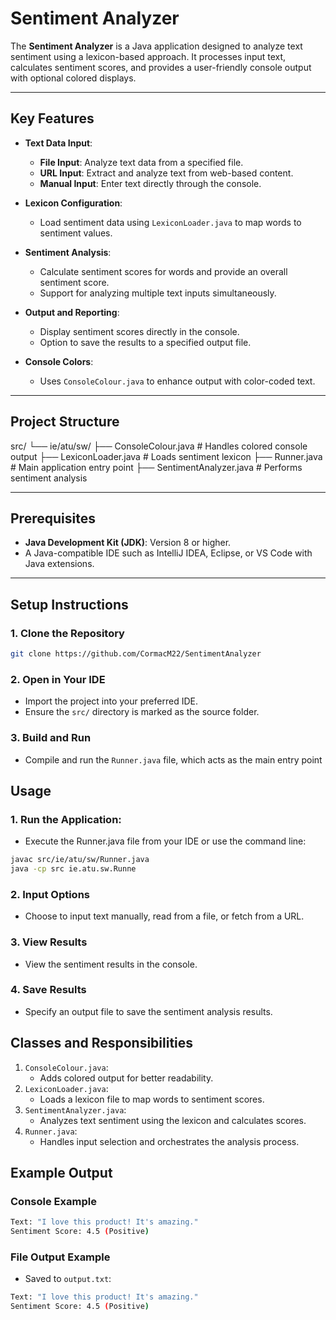 # Sentiment Analyzer

The **Sentiment Analyzer** is a Java application designed to analyze text sentiment using a lexicon-based approach. It processes input text, calculates sentiment scores, and provides a user-friendly console output with optional colored displays.

---

## Key Features

- **Text Data Input**:
  - **File Input**: Analyze text data from a specified file.
  - **URL Input**: Extract and analyze text from web-based content.
  - **Manual Input**: Enter text directly through the console.

- **Lexicon Configuration**:
  - Load sentiment data using `LexiconLoader.java` to map words to sentiment values.

- **Sentiment Analysis**:
  - Calculate sentiment scores for words and provide an overall sentiment score.
  - Support for analyzing multiple text inputs simultaneously.

- **Output and Reporting**:
  - Display sentiment scores directly in the console.
  - Option to save the results to a specified output file.

- **Console Colors**:
  - Uses `ConsoleColour.java` to enhance output with color-coded text.

---

## Project Structure
src/ └── ie/atu/sw/ ├── ConsoleColour.java # Handles colored console output ├── LexiconLoader.java # Loads sentiment lexicon ├── Runner.java # Main application entry point ├── SentimentAnalyzer.java # Performs sentiment analysis


---

## Prerequisites

- **Java Development Kit (JDK)**: Version 8 or higher.
- A Java-compatible IDE such as IntelliJ IDEA, Eclipse, or VS Code with Java extensions.

---

## Setup Instructions

### 1. Clone the Repository
```bash
git clone https://github.com/CormacM22/SentimentAnalyzer
```

### 2. Open in Your IDE
- Import the project into your preferred IDE.
- Ensure the ```src/``` directory is marked as the source folder.

### 3. Build and Run
- Compile and run the ```Runner.java``` file, which acts as the main entry point

## Usage 

### 1. Run the Application:
- Execute the Runner.java file from your IDE or use the command line:
```bash
javac src/ie/atu/sw/Runner.java
java -cp src ie.atu.sw.Runne
```

### 2. Input Options
- Choose to input text manually, read from a file, or fetch from a URL.

### 3. View Results
- View the sentiment results in the console.

### 4. Save Results
- Specify an output file to save the sentiment analysis results.

## Classes and Responsibilities
1. ```ConsoleColour.java```:
   - Adds colored output for better readability.
2. ```LexiconLoader.java```:
   - Loads a lexicon file to map words to sentiment scores.
4. ```SentimentAnalyzer.java```:
   - Analyzes text sentiment using the lexicon and calculates scores.
5. ```Runner.java```:
   - Handles input selection and orchestrates the analysis process.

## Example Output
### Console Example
```bash
Text: "I love this product! It's amazing."
Sentiment Score: 4.5 (Positive)
```

### File Output Example
- Saved to ```output.txt```:
```bash
Text: "I love this product! It's amazing."
Sentiment Score: 4.5 (Positive)
```





